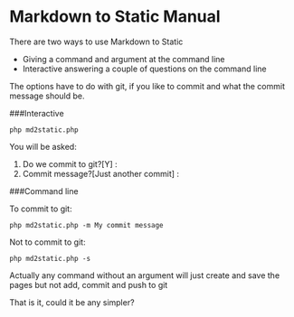 Markdown to Static Manual
=========================

There are two ways to use Markdown to Static

 * Giving a command and argument at the command line
 * Interactive answering a couple of questions on the command line

The options have to do with git, if you like to commit and what the commit message should be.

###Interactive

    php md2static.php 
	
You will be asked:

1. Do we commit to git?[Y] :
2. Commit message?[Just another commit] :

###Command line

To commit to git:

    php md2static.php -m My commit message

Not to commit to git:

    php md2static.php -s
	
Actually any command without an argument will just create and save the pages but not add, commit and push to git 

That is it, could it be any simpler?